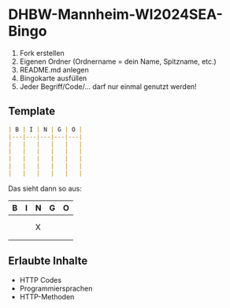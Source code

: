 # DHBW-Mannheim-WI2024SEA-Bingo

1. Fork erstellen
2. Eigenen Ordner (Ordnername = dein Name, Spitzname, etc.)
3. README.md anlegen
4. Bingokarte ausfüllen
5. Jeder Begriff/Code/... darf nur einmal genutzt werden!

## Template

``` markdown
| B | I | N | G | O |
|---|---|---|---|---|
|   |   |   |   |   |
|   |   |   |   |   |
|   |   |   |   |   |
|   |   |   |   |   |
|   |   |   |   |   |
```

Das sieht dann so aus:

| B | I | N | G | O |
|---|---|---|---|---|
|   |   |   |   |   |
|   |   |   |   |   |
|   |   | X |   |   |
|   |   |   |   |   |
|   |   |   |   |   |

## Erlaubte Inhalte
- HTTP Codes
- Programmiersprachen
- HTTP-Methoden
